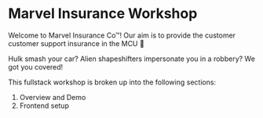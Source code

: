 # Marvel Insurance Workshop

Welcome to Marvel Insurance Co™! Our aim is to provide the customer customer support insurance in the MCU 🦹

Hulk smash your car? Alien shapeshifters impersonate you in a robbery? We got you covered!

This fullstack workshop is broken up into the following sections:

1. Overview and Demo
2. Frontend setup
